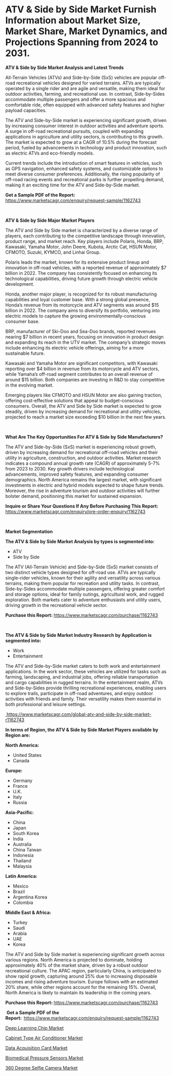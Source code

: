 <p><h1>ATV & Side by Side Market Furnish Information about Market Size, Market Share, Market Dynamics, and Projections Spanning from 2024 to 2031.</h1></p><p><strong>ATV & Side by Side Market Analysis and Latest Trends</strong></p>
<p><p>All-Terrain Vehicles (ATVs) and Side-by-Side (SxS) vehicles are popular off-road recreational vehicles designed for varied terrains. ATVs are typically operated by a single rider and are agile and versatile, making them ideal for outdoor activities, farming, and recreational use. In contrast, Side-by-Sides accommodate multiple passengers and offer a more spacious and comfortable ride, often equipped with advanced safety features and higher payload capacities.</p><p>The ATV and Side-by-Side market is experiencing significant growth, driven by increasing consumer interest in outdoor activities and adventure sports. A surge in off-road recreational pursuits, coupled with expanding applications in agriculture and utility sectors, is contributing to this growth. The market is expected to grow at a CAGR of 10.5% during the forecast period, fueled by advancements in technology and product innovation, such as electric ATVs and eco-friendly models.</p><p>Current trends include the introduction of smart features in vehicles, such as GPS navigation, enhanced safety systems, and customizable options to meet diverse consumer preferences. Additionally, the rising popularity of off-road racing events and recreational parks is further propelling demand, making it an exciting time for the ATV and Side-by-Side market.</p></p>
<p><strong>Get a Sample PDF of the Report:&nbsp;</strong> <a href="https://www.marketscagr.com/enquiry/request-sample/1162743?utm_campaign=1349&utm_medium=2&utm_source=Github&utm_content=ia&utm_term=29092024&utm_id=atv-side-by-side">https://www.marketscagr.com/enquiry/request-sample/1162743</a></p>
<p>&nbsp;</p>
<p><strong>ATV & Side by Side Major Market Players</strong></p>
<p><p>The ATV and Side by Side market is characterized by a diverse range of players, each contributing to the competitive landscape through innovation, product range, and market reach. Key players include Polaris, Honda, BRP, Kawasaki, Yamaha Motor, John Deere, Kubota, Arctic Cat, HSUN Motor, CFMOTO, Suzuki, KYMCO, and Linhai Group.</p><p>Polaris leads the market, known for its extensive product lineup and innovation in off-road vehicles, with a reported revenue of approximately $7 billion in 2022. The company has consistently focused on enhancing its technological capabilities, driving future growth through electric vehicle development.</p><p>Honda, another major player, is recognized for its robust manufacturing capabilities and loyal customer base. With a strong global presence, Honda’s revenue from its motorcycle and ATV segments was around $15 billion in 2022. The company aims to diversify its portfolio, venturing into electric models to capture the growing environmentally-conscious consumer base.</p><p>BRP, manufacturer of Ski-Doo and Sea-Doo brands, reported revenues nearing $7 billion in recent years, focusing on innovation in product design and expanding its reach in the UTV market. The company’s strategic moves include enhancing its electric vehicle offerings, aiming for a more sustainable future.</p><p>Kawasaki and Yamaha Motor are significant competitors, with Kawasaki reporting over $4 billion in revenue from its motorcycle and ATV sectors, while Yamaha’s off-road segment contributes to an overall revenue of around $15 billion. Both companies are investing in R&D to stay competitive in the evolving market.</p><p>Emerging players like CFMOTO and HSUN Motor are also gaining traction, offering cost-effective solutions that appeal to budget-conscious consumers. Overall, the ATV and Side by Side market is expected to grow steadily, driven by increasing demand for recreational and utility vehicles, projected to reach a market size exceeding $10 billion in the next few years.</p></p>
<p>&nbsp;</p>
<p><strong>What Are The Key Opportunities For ATV & Side by Side Manufacturers?</strong></p>
<p><p>The ATV and Side-by-Side (SxS) market is experiencing robust growth, driven by increasing demand for recreational off-road vehicles and their utility in agriculture, construction, and outdoor activities. Market research indicates a compound annual growth rate (CAGR) of approximately 5-7% from 2023 to 2030. Key growth drivers include technological advancements, improved safety features, and expanding consumer demographics. North America remains the largest market, with significant investments in electric and hybrid models expected to shape future trends. Moreover, the rise in adventure tourism and outdoor activities will further bolster demand, positioning this market for sustained expansion.</p></p>
<p><strong>Inquire or Share Your Questions If Any Before Purchasing This Report:</strong> <a href="https://www.marketscagr.com/enquiry/pre-order-enquiry/1162743?utm_campaign=1349&utm_medium=2&utm_source=Github&utm_content=ia&utm_term=29092024&utm_id=atv-side-by-side">https://www.marketscagr.com/enquiry/pre-order-enquiry/1162743</a></p>
<p>&nbsp;</p>
<p><strong>Market Segmentation</strong></p>
<p><strong>The ATV & Side by Side Market Analysis by types is segmented into:</strong></p>
<p><ul><li>ATV</li><li>Side by Side</li></ul></p>
<p><p>The ATV (All-Terrain Vehicle) and Side-by-Side (SxS) market consists of two distinct vehicle types designed for off-road use. ATVs are typically single-rider vehicles, known for their agility and versatility across various terrains, making them popular for recreation and utility tasks. In contrast, Side-by-Sides accommodate multiple passengers, offering greater comfort and storage options, ideal for family outings, agricultural work, and rugged exploration. Both markets cater to adventure enthusiasts and utility users, driving growth in the recreational vehicle sector.</p></p>
<p><strong>Purchase this Report:&nbsp;</strong><a href="https://www.marketscagr.com/purchase/1162743?utm_campaign=1349&utm_medium=2&utm_source=Github&utm_content=ia&utm_term=29092024&utm_id=atv-side-by-side">https://www.marketscagr.com/purchase/1162743</a></p>
<p>&nbsp;</p>
<p><strong>The ATV & Side by Side Market Industry Research by Application is segmented into:</strong></p>
<p><ul><li>Work</li><li>Entertainment</li></ul></p>
<p><p>The ATV and Side-by-Side market caters to both work and entertainment applications. In the work sector, these vehicles are utilized for tasks such as farming, landscaping, and industrial jobs, offering reliable transportation and cargo capabilities in rugged terrains. In the entertainment realm, ATVs and Side-by-Sides provide thrilling recreational experiences, enabling users to explore trails, participate in off-road adventures, and enjoy outdoor activities with friends and family. Their versatility makes them essential in both professional and leisure settings.</p></p>
<p><a href="https://www.marketscagr.com/global-atv-and-side-by-side-market-r1162743?utm_campaign=1349&utm_medium=2&utm_source=Github&utm_content=ia&utm_term=29092024&utm_id=atv-side-by-side">&nbsp;https://www.marketscagr.com/global-atv-and-side-by-side-market-r1162743</a></p>
<p><strong>In terms of Region, the ATV & Side by Side Market Players available by Region are:</strong></p>
<p>
    <p> <strong> North America: </strong>
        <ul>
            <li>United States</li>
            <li>Canada</li>
        </ul>
        </p> 
    <p> <strong> Europe: </strong>
        <ul>
            <li>Germany</li>
            <li>France</li>
            <li>U.K.</li>
            <li>Italy</li>
            <li>Russia</li>
        </ul>
        </p> 
    <p> <strong> Asia-Pacific: </strong>
        <ul>
            <li>China</li>
            <li>Japan</li>
            <li>South Korea</li>
            <li>India</li>
            <li>Australia</li>
            <li>China Taiwan</li>
            <li>Indonesia</li>
            <li>Thailand</li>
            <li>Malaysia</li>
        </ul>
        </p> 
    <p> <strong> Latin America: </strong>
        <ul>
            <li>Mexico</li>
            <li>Brazil</li>
            <li>Argentina Korea</li>
            <li>Colombia</li>
        </ul>
        </p> 
    <p> <strong> Middle East & Africa: </strong>
        <ul>
            <li>Turkey</li>
            <li>Saudi</li>
            <li>Arabia</li>
            <li>UAE</li>
            <li>Korea</li>
        </ul>
    </p>
    </p>
<p><p>The ATV and Side by Side market is experiencing significant growth across various regions. North America is projected to dominate, holding approximately 40% of the market share, driven by a robust outdoor recreational culture. The APAC region, particularly China, is anticipated to show rapid growth, capturing around 25% due to increasing disposable incomes and rising adventure tourism. Europe follows with an estimated 20% share, while other regions account for the remaining 15%. Overall, North America is likely to maintain its leadership in the coming years.</p></p>
<p><strong>Purchase this Report: </strong><a href="https://www.marketscagr.com/purchase/1162743?utm_campaign=1349&utm_medium=2&utm_source=Github&utm_content=ia&utm_term=29092024&utm_id=atv-side-by-side">https://www.marketscagr.com/purchase/1162743</a></p>
<p>&nbsp;<strong>Get a Sample PDF of the Report:&nbsp;&nbsp;</strong><a href="https://www.marketscagr.com/enquiry/request-sample/1162743?utm_campaign=1349&utm_medium=2&utm_source=Github&utm_content=ia&utm_term=29092024&utm_id=atv-side-by-side">https://www.marketscagr.com/enquiry/request-sample/1162743</a></p>
<p><strong></strong></p>
<p><p><a href="https://issuu.com/reportprime-2/docs/deep-learning-chip-market-size-2030_b30b8bf9726afc?utm_campaign=1349&utm_medium=2&utm_source=Github&utm_content=ia&utm_term=29092024&utm_id=atv-side-by-side">Deep Learning Chip Market</a></p><p><a href="https://www.linkedin.com/pulse/cabinet-type-air-conditioner-market-essentials-key-players-iya2c?utm_campaign=1349&utm_medium=2&utm_source=Github&utm_content=ia&utm_term=29092024&utm_id=atv-side-by-side">Cabinet Type Air Conditioner Market</a></p><p><a href="https://issuu.com/reportprime-2/docs/data-acquisition-card-market-size-2_728c88976a72df?utm_campaign=1349&utm_medium=2&utm_source=Github&utm_content=ia&utm_term=29092024&utm_id=atv-side-by-side">Data Acquisition Card Market</a></p><p><a href="https://www.linkedin.com/pulse/what-emerging-market-trends-biomedical-pressure-sensors-detailed-op3ke?utm_campaign=1349&utm_medium=2&utm_source=Github&utm_content=ia&utm_term=29092024&utm_id=atv-side-by-side">Biomedical Pressure Sensors Market</a></p><p><a href="https://www.linkedin.com/pulse/how-regional-global-trends-shaping-360-degree-selfie-xfupe?utm_campaign=1349&utm_medium=2&utm_source=Github&utm_content=ia&utm_term=29092024&utm_id=atv-side-by-side">360 Degree Selfie Camera Market</a></p></p>